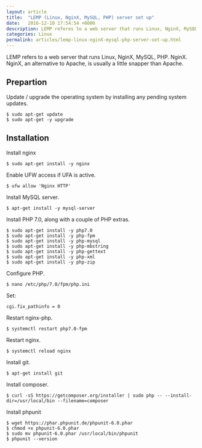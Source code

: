```yaml
---
layout: article
title:  "LEMP (Linux, NginX, MySQL, PHP) server set up"
date:   2016-12-10 17:54:54 +0000
description: LEMP referes to a web server that runs Linux, NginX, MySQL, PHP. NginX. NginX, an alternative to Apache, is usually a little snapper than Apache..
categories: Linux
permalink: articles/lemp-linux-nginX-mysql-php-server-set-up.html
---
```

LEMP refers to a web server that runs Linux, NginX, MySQL, PHP. NginX. NginX, an alternative to Apache, is usually a little snapper than Apache.


## Prepartion
Update / upgrade the operating system by installing any pending system updates.
```
$ sudo apt-get update
$ sudo apt-get -y upgrade
```


## Installation
Install nginx
```
$ sudo apt-get install -y nginx
```

Enable UFW access if UFA is active.
```
$ ufw allow 'Nginx HTTP'
```

Install MySQL server.
```
$ apt-get install -y mysql-server
```

Install PHP 7.0, along with a couple of PHP extras.
```
$ sudo apt-get install -y php7.0
$ sudo apt-get install -y php-fpm
$ sudo apt-get install -y php-mysql
$ sudo apt-get install -y php-mbstring
$ sudo apt-get install -y php-gettext
$ sudo apt-get install -y php-xml
$ sudo apt-get install -y php-zip
```

Configure PHP.
```
$ nano /etc/php/7.0/fpm/php.ini
```

Set:
```
cgi.fix_pathinfo = 0
```

Restart nginx-php.
```
$ systemctl restart php7.0-fpm
```

Restart nginx.
```
$ systemctl reload nginx
```

Install git.
```
$ apt-get install git
```

Install composer.
```
$ curl -sS https://getcomposer.org/installer | sudo php -- --install-dir=/usr/local/bin --filename=composer
```

Install phpunit
```
$ wget https://phar.phpunit.de/phpunit-6.0.phar
$ chmod +x phpunit-6.0.phar
$ sudo mv phpunit-6.0.phar /usr/local/bin/phpunit
$ phpunit --version
```
